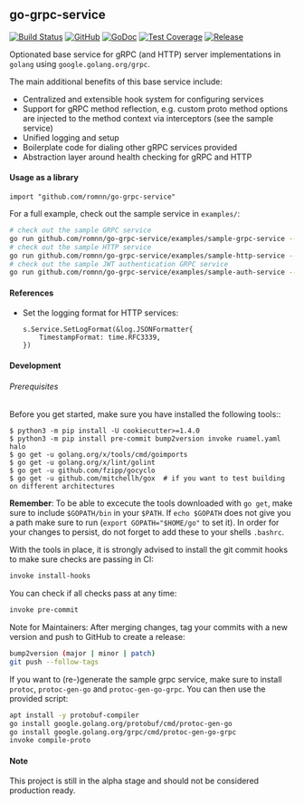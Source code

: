 ## go-grpc-service

[![Build Status](https://github.com/romnn/go-grpc-service/workflows/test/badge.svg)](https://github.com/romnn/go-grpc-service/actions)
[![GitHub](https://img.shields.io/github/license/romnn/go-grpc-service)](https://github.com/romnn/go-grpc-service)
[![GoDoc](https://godoc.org/github.com/romnn/go-grpc-service?status.svg)](https://godoc.org/github.com/romnn/go-grpc-service)  [![Test Coverage](https://codecov.io/gh/romnn/go-grpc-service/branch/master/graph/badge.svg)](https://codecov.io/gh/romnn/go-grpc-service)
[![Release](https://img.shields.io/github/release/romnn/go-grpc-service)](https://github.com/romnn/go-grpc-service/releases/latest)

Optionated base service for gRPC (and HTTP) server implementations in `golang` using `google.golang.org/grpc`.

The main additional benefits of this base service include:

- Centralized and extensible hook system for configuring services
- Support for gRPC method reflection, e.g. custom proto method options are injected to the method context via interceptors (see the sample service)
- Unified logging and setup
- Boilerplate code for dialing other gRPC services provided
- Abstraction layer around health checking for gRPC and HTTP



#### Usage as a library

```golang
import "github.com/romnn/go-grpc-service"
```

For a full example, check out the sample service in `examples/`:

```bash
# check out the sample GRPC service
go run github.com/romnn/go-grpc-service/examples/sample-grpc-service --port 8080
# check out the sample HTTP service
go run github.com/romnn/go-grpc-service/examples/sample-http-service --port 8080
# check out the sample JWT authentication GRPC service
go run github.com/romnn/go-grpc-service/examples/sample-auth-service --port 8080 --generate
```

#### References

- Set the logging format for HTTP services:
    ```golang
    s.Service.SetLogFormat(&log.JSONFormatter{
		TimestampFormat: time.RFC3339,
	})
    ```


#### Development

######  Prerequisites

Before you get started, make sure you have installed the following tools::

    $ python3 -m pip install -U cookiecutter>=1.4.0
    $ python3 -m pip install pre-commit bump2version invoke ruamel.yaml halo
    $ go get -u golang.org/x/tools/cmd/goimports
    $ go get -u golang.org/x/lint/golint
    $ go get -u github.com/fzipp/gocyclo
    $ go get -u github.com/mitchellh/gox  # if you want to test building on different architectures

**Remember**: To be able to excecute the tools downloaded with `go get`, 
make sure to include `$GOPATH/bin` in your `$PATH`.
If `echo $GOPATH` does not give you a path make sure to run
(`export GOPATH="$HOME/go"` to set it). In order for your changes to persist, 
do not forget to add these to your shells `.bashrc`.

With the tools in place, it is strongly advised to install the git commit hooks to make sure checks are passing in CI:
```bash
invoke install-hooks
```

You can check if all checks pass at any time:
```bash
invoke pre-commit
```

Note for Maintainers: After merging changes, tag your commits with a new version and push to GitHub to create a release:
```bash
bump2version (major | minor | patch)
git push --follow-tags
```

If you want to (re-)generate the sample grpc service, make sure to install `protoc`, `protoc-gen-go` and `protoc-gen-go-grpc`.
You can then use the provided script:
```bash
apt install -y protobuf-compiler
go install google.golang.org/protobuf/cmd/protoc-gen-go
go install google.golang.org/grpc/cmd/protoc-gen-go-grpc
invoke compile-proto
```

#### Note

This project is still in the alpha stage and should not be considered production ready.
